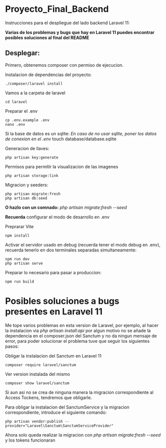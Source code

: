 # Proyecto_Final_Backend
Instrucciones para el despliegue del lado backend Laravel 11:

**Varias de los problemas y bugs que hay en Laravel 11 puedes encontrar posibles soluciones al final del README**

## Desplegar:
Primero, obtenemos composer con permiso de ejecucion.

Instalacion de dependencias del proyecto:

    ./composer/laravel install

Vamos a la carpeta de laravel

    cd laravel

Preparar el .env

    cp .env.example .env
    nano .env

Si la base de datos es un sqlite:
_En caso de no usar sqlite, poner los datos de conexion en el .env_
    touch database/database.sqlite

Generacion de llaves:

    php artisan key:generate 

Permisos para permitir la visualizacion de las imagenes

    php artisan storage:link

Migracion y seeders:

    php artisan migrate:fresh
    php artisan db:seed
**O hazlo con un comnado:** _php artisan migrate:fresh --seed_

**Recuerda** configurar el modo de desarrollo en .env

Preprarar Vite

    npm install

Activar el servidor usado en debug (recuerda tener el modo debug en .env), recuerda tenerlo en dos terminales separadas simultaneamente:

    npm run dev
    php artisan serve

Preparar lo necesario para pasar a produccion:

    npm run build

# Posibles soluciones a bugs presentes en Laravel 11

Me tope varios problemas en esta version de Laravel, por ejemplo, al hacer la instalacion via _php artisan install:api_ por algun motivo no se añade la dependencia en el composer.json del Sanctum y no da ningun mensaje de error, para poder solucionar el problema tuve que seguir los siguientes pasos:

Obligar la instalacion del Sanctum en Laravel 11

    composer require laravel/sanctum

Ver version instalada del mismo

    composer show laravel/sanctum

Si aun asi no se crea de ninguna manera la migracion correspondiente al Access Tockens, tendremos que obligarle.

Para obligar la instalacion del SanctumService y la migracion correspondiente, introduce el siguiente comando:

    php artisan vendor:publish --provider="Laravel\Sanctum\SanctumServiceProvider"

Ahora solo queda realizar la migracion con _php artisan migrate:fresh --seed_ y los tokens funcionaran

